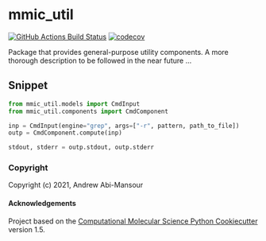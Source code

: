 mmic_util
==============================
[//]: # (Badges)
[![GitHub Actions Build Status](https://github.com/MolSSI/mmic_util/workflows/CI/badge.svg)](https://github.com/MolSSI/mmic_util/actions?query=workflow%3ACI)
[![codecov](https://codecov.io/gh/MolSSI/mmic_util/branch/main/graph/badge.svg)](https://codecov.io/gh/MolSSI/mmic_util/branch/main)

Package that provides general-purpose utility components.
A more thorough description to be followed in the near future ...

## Snippet
```python
from mmic_util.models import CmdInput
from mmic_util.components import CmdComponent

inp = CmdInput(engine="grep", args=["-r", pattern, path_to_file])
outp = CmdComponent.compute(inp)

stdout, stderr = outp.stdout, outp.stderr
```

### Copyright

Copyright (c) 2021, Andrew Abi-Mansour


#### Acknowledgements
 
Project based on the 
[Computational Molecular Science Python Cookiecutter](https://github.com/molssi/cookiecutter-cms) version 1.5.
